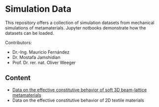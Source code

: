 # Simulation Data

This repository offers a collection of simulation datasets from mechanical simulations of metamaterials. Jupyter notbooks demonstrate how the datasets can be loaded.

Contributors: 
* Dr.-Ing. Mauricio Fernández
* Dr. Mostafa Jamshidian
* Prof. Dr. rer. nat. Oliver Weeger
	
## Content

* [Data on the effective constitutive behavior of soft 3D beam-lattice metamaterials](beam_lattice_metematerials.ipynb)
* Data on the effective constitutive behavior of 2D textile materials